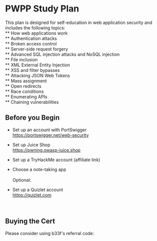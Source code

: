 # PWPP Study Plan
This plan is designed for self-education in web application security and includes the following topics: <br>
** How web applications work <br>
** Authentication attacks <br>
** Broken access control <br>
** Server-side request forgery <br>
** Advanced SQL injection attacks and NoSQL injection <br>
** File inclusion <br>
** XML External Entity Injection <br>
** XSS and filter bypasses <br>
** Attacking JSON Web Tokens <br>
** Mass assignment <br>
** Open redirects <br>
** Race conditions <br>
** Enumerating APIs <br>
** Chaining vulnerabilities <br>

## **Before you Begin**
- Set up an account with PortSwigger <br>
https://portswigger.net/web-security
- Set up Juice Shop <br>
https://pwning.owasp-juice.shop
- Set up a TryHackMe account (affiliate link) <br>

- Choose a note-taking app
<br><br>
Optional:
- Set up a Quizlet account <br>
https://quizlet.com <br><br><br>

## **Buying the Cert**
Please consider using b33f's referral code: 
